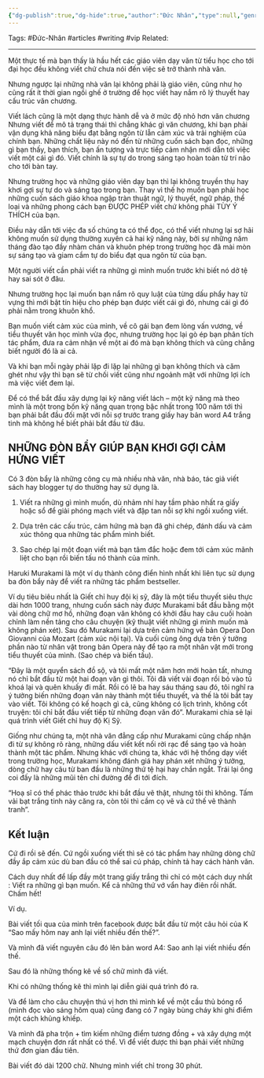 ```yaml
---
{"dg-publish":true,"dg-hide":true,"author":"Đức Nhân","type":null,"genre":null,"word-count":null,"tags":["Đức-Nhân","articles","writing"],"title":"VIẾT 1 - TẠI SAO BẠN HỌC VĂN NHƯNG LẠI KHÔNG THỂ VIẾT LÁCH","permalink":"/2-reading/articals-mad-bear/tran-duc-nhan/reading-and-writing-hacks/viet-1-tai-sao-ban-hoc-van-nhung-lai-khong-the-viet-lach/","hide":true,"dgPassFrontmatter":true}
---
```


Tags: #Đức-Nhân #articles #writing #vip
Related: 

---

Một thực tế mà bạn thấy là hầu hết các giáo viên dạy văn từ tiểu học cho tới đại học đều không viết chứ chưa nói đến việc sẽ trở thành nhà văn.

Nhưng ngược lại những nhà văn lại không phải là giáo viên, cũng như họ cũng rất ít thời gian ngồi ghế ở trường để học viết hay nắm rõ lý thuyết hay cấu trúc văn chương.

Viết lách cũng là một dạng thực hành dễ và ở mức độ nhỏ hơn văn chương Nhưng viết để mô tả trạng thái thì chẳng khác gì văn chương, khi bạn phải vận dụng khả năng biểu đạt bằng ngôn từ lẫn cảm xúc và trải nghiệm của chính bạn. Những chất liệu này nó đến từ những cuốn sách bạn đọc, những gì bạn thấy, bạn thích, bạn ấn tượng và trực tiếp cảm nhận mới dẫn tới việc viết một cái gì đó. Viết chính là sự tự do trong sáng tạo hoàn toàn từ trí não cho tới bàn tay.

Nhưng trường học và những giáo viên dạy bạn thì lại không truyền thụ hay khơi gợi sự tự do và sáng tạo trong bạn. Thay vì thế họ muốn bạn phải học những cuốn sách giáo khoa ngập tràn thuật ngữ, lý thuyết, ngữ pháp, thể loại và những phong cách bạn ĐƯỢC PHÉP viết chứ không phải TÙY Ý THÍCH của bạn.

Điều này dẫn tới việc đa số chúng ta có thể đọc, có thể viết nhưng lại sợ hãi không muốn sử dụng thường xuyên cả hai kỹ năng này, bởi sự những năm tháng đào tạo đầy nhàm chán và khuôn phép trong trường học đã mài mòn sự sáng tạo và giam cầm tự do biểu đạt qua ngôn từ của bạn.

Một người viết cần phải viết ra những gì mình muốn trước khi biết nó dở tệ hay sai sót ở đâu.

Nhưng trường học lại muốn bạn nắm rõ quy luật của từng dấu phẩy hay từ vựng thì mới bật tín hiệu cho phép bạn được viết cái gì đó, nhưng cái gì đó phải nằm trong khuôn khổ.

Bạn muốn viết cảm xúc của mình, về cô gái bạn đem lòng vấn vương, về tiểu thuyết văn học mình vừa đọc, nhưng trường học lại gò ép bạn phân tích tác phẩm, đưa ra cảm nhận về một ai đó mà bạn không thích và cũng chẳng biết người đó là ai cả.

Và khi bạn mỗi ngày phải lặp đi lặp lại những gì bạn không thích và căm ghét như vậy thì bạn sẽ từ chối viết cũng như ngoảnh mặt với những lợi ích mà việc viết đem lại.

Để có thể bắt đầu xây dựng lại kỹ năng viết lách – một kỹ năng mà theo mình là một trong bốn kỹ năng quan trọng bậc nhất trong 100 năm tới thì bạn phải bắt đầu đối mặt với nỗi sợ trước trang giấy hay bản word A4 trắng tinh mà không hề biết phải bắt đầu từ đâu.

## NHỮNG ĐÒN BẨY GIÚP BẠN KHƠI GỢI CẢM HỨNG VIẾT

Có 3 đòn bẩy là những công cụ mà nhiều nhà văn, nhà báo, tác giả viết sách hay blogger tự do thường hay sử dụng là.

1. Viết ra những gì mình muốn, dù nhảm nhí hay tầm phào nhất ra giấy hoặc sổ để giải phóng mạch viết và đập tan nỗi sợ khi ngồi xuống viết.

2. Dựa trên các cấu trúc, cảm hứng mà bạn đã ghi chép, đánh dấu và cảm xúc thông qua những tác phẩm mình biết.

3. Sao chép lại một đoạn viết mà bạn tâm đắc hoặc đem tới cảm xúc mãnh liệt cho bạn rồi biến tấu nó thành của mình.

Haruki Murakami là một ví dụ thành công điển hình nhất khi liên tục sử dụng ba đòn bẩy này để viết ra những tác phẩm bestseller.

Ví dụ tiêu biêu nhất là Giết chỉ huy đội kị sỹ, đây là một tiểu thuyết siêu thực dài hơn 1000 trang, nhưng cuốn sách này được Murakami bắt đầu bằng một vài dòng chữ mơ hồ, những đoạn văn không có khởi đầu hay câu cuối hoàn chỉnh làm nền tảng cho câu chuyện (kỹ thuật viết những gì mình muốn mà không phán xét). Sau đó Murakami lại dựa trên cảm hứng về bản Opera Don Giovanni của Mozart (cảm xúc nội tại). Và cuối cùng ông dựa trên ý tưởng phần nào từ nhân vật trong bản Opera này để tạo ra một nhân vật mới trong tiểu thuyết của mình. (Sao chép và biến tấu).

“Đây là một quyển sách đồ sộ, và tôi mất một năm hơn mới hoàn tất, nhưng nó chỉ bắt đầu từ một hai đoạn văn gì thôi. Tôi đã viết vài đoạn rồi bỏ vào tủ khoá lại và quên khuấy đi mất. Rồi có lẽ ba hay sáu tháng sau đó, tôi nghĩ ra ý tưởng biến những đoạn văn này thành một tiểu thuyết, và thế là tôi bắt tay vào viết. Tôi không có kế hoạch gì cả, cũng không có lịch trình, không cốt truyện: tôi chỉ bắt đầu viết tiếp từ những đoạn văn đó”. Murakami chia sẻ lại quá trình viết Giết chỉ huy độ Kị Sỹ.

Giống như chúng ta, một nhà văn đẳng cấp như Murakami cũng chấp nhận đi từ sự không rõ ràng, những dấu viết kết nối rời rạc để sáng tạo và hoàn thành một tác phẩm. Nhưng khác với chúng ta, khác với hệ thống dạy viết trong trường học, Murakami không đánh giá hay phán xét những ý tưởng, dòng chữ hay câu từ ban đầu là những thứ tệ hại hay chắn ngắt. Trái lại ông coi đấy là những mũi tên chỉ đường để đi tới đích.

“Hoạ sĩ có thể phác thảo trước khi bắt đầu vẽ thật, nhưng tôi thì không. Tấm vải bạt trắng tinh này căng ra, còn tôi thì cầm cọ vẽ và cứ thế vẽ thành tranh”.

## Kết luận

Cứ đi rồi sẽ đến. Cứ ngồi xuống viết thì sẽ có tác phẩm hay những dòng chữ đầy ắp cảm xúc dù ban đầu có thể sai cú pháp, chính tả hay cách hành văn.

Cách duy nhất để lấp đầy một trang giấy trắng thì chỉ có một cách duy nhất : Viết ra những gì bạn muốn. Kể cả những thứ vớ vẩn hay điên rồi nhất. Chấm hết!

Ví dụ.

Bài viết tối qua của mình trên facebook được bắt đầu từ một câu hỏi của K “Sao mấy hôm nay anh lại viết nhiều đến thế?”.

Và mình đã viết nguyên câu đó lên bản word A4: Sao anh lại viết nhiều đến thế.

Sau đó là những thống kê về số chữ mình đã viết.

Khi có những thống kê thì mình lại diễn giải quá trình đó ra.

Và để làm cho câu chuyện thú vị hơn thì mình kể về một cầu thủ bóng rổ (mình đọc vào sáng hôm qua) cũng đang có 7 ngày bùng cháy khi ghi điểm một cách khủng khiếp.

Và mình đã pha trộn + tìm kiếm những điểm tương đồng + và xây dựng một mạch chuyện đơn rất nhất có thể. Vì để viết được thì bạn phải viết những thứ đơn gian đầu tiên.

Bài viết đó dài 1200 chữ. Nhưng mình viết chỉ trong 30 phút.